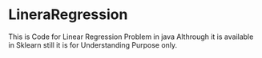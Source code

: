 # LineraRegression

This is Code for Linear Regression Problem in java Althrough it is available in Sklearn still it is for Understanding Purpose only.
